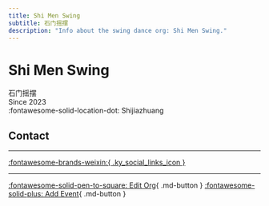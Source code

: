 ```yaml
---
title: Shi Men Swing
subtitle: 石门摇摆
description: "Info about the swing dance org: Shi Men Swing."
---
```


# Shi Men Swing

石门摇摆  
Since 2023  
:fontawesome-solid-location-dot: Shijiazhuang  


## Contact


---

 [:fontawesome-brands-weixin:{ .ky_social_links_icon }](# "石门摇摆Swing")

---

[:fontawesome-solid-pen-to-square: Edit Org](https://github.com/swingdance/orgs/issues/new?assignees=&labels=update+org&projects=&template=03-update_entity.yml&title=Update%20Org%3A%20zh_CN%20%E2%80%A2%20Shi%20Men%20Swing&region=zh_CN&id=shi-men-swing&name=Shi%20Men%20Swing){ .md-button } [:fontawesome-solid-plus: Add Event](https://github.com/swingdance/events/issues/new?assignees=&labels=add+event&projects=&template=02-add_entity.yml&title=Add%20Event%3A%20zh_CN%20%E2%80%A2%20%3CName%3E&region=zh_CN&province=Hebei&city=Shijiazhuang&org_id=shi-men-swing){ .md-button }
